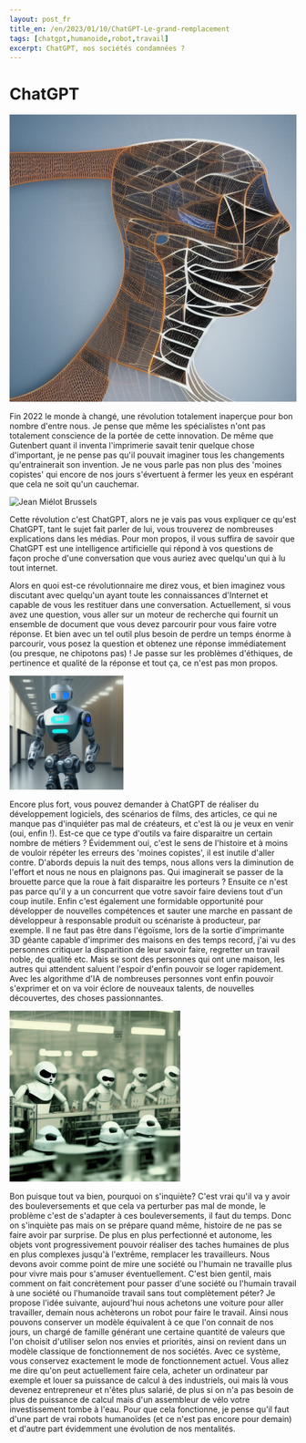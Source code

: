 ```yaml
---
layout: post_fr
title_en: /en/2023/01/10/ChatGPT-Le-grand-remplacement
tags: [chatgpt,humanoide,robot,travail] 
excerpt: ChatGPT, nos sociétés condamnées ?
---
```


# ChatGPT

![chatgpt](/assets/img/chatgpt.png)

Fin 2022 le monde à changé, une révolution totalement inaperçue pour bon nombre d'entre nous. Je pense que même les spécialistes n'ont pas totalement conscience de la portée de cette innovation. De même que Gutenbert quant il inventa l'imprimerie savait tenir quelque chose d'important, je ne pense pas qu'il pouvait imaginer tous les changements qu'entrainerait son invention. Je ne vous parle pas non plus des 'moines copistes' qui encore de nos jours s'évertuent à fermer les yeux en espérant que cela ne soit qu'un cauchemar.

<img src="/assets/img/Jean_Miélot_Brussels.jpg" alt="Jean Miélot Brussels" width="200" />

Cette révolution c'est ChatGPT, alors ne je vais pas vous expliquer ce qu'est ChatGPT, tant le sujet fait parler de lui, vous trouverez de nombreuses explications dans les médias. Pour mon propos, il vous suffira de savoir que ChatGPT est une intelligence artificielle qui répond à vos questions de façon proche d'une conversation que vous auriez avec quelqu'un qui à lu tout internet.


Alors en quoi est-ce révolutionnaire me direz vous, et bien imaginez vous discutant avec quelqu'un ayant toute les connaissances d'Internet et capable de vous les restituer dans une conversation. Actuellement, si vous avez une question, vous aller sur un moteur de recherche qui fournit un ensemble de document que vous devez parcourir pour vous faire votre réponse. Et bien avec un tel outil plus besoin de perdre un temps énorme à parcourir, vous posez la question et obtenez une réponse immédiatement (ou presque, ne chipotons pas) ! Je passe sur les problèmes d'éthiques, de pertinence et qualité de la réponse et tout ça, ce n'est pas mon propos.

<img src="/assets/img/humanoide au travail.png" alt="Humanoide au travail" width="200" />


Encore plus fort, vous pouvez demander à ChatGPT de réaliser du développement logiciels, des scénarios de films, des articles, ce qui ne manque pas d'inquiéter pas mal de créateurs, et c'est là ou je veux en venir (oui, enfin !). Est-ce que ce type d'outils va faire disparaitre un certain nombre de métiers ? Évidemment oui, c'est le sens de l'histoire et à moins de vouloir répéter les erreurs des 'moines copistes', il est inutile d'aller contre. D'abords depuis la nuit des temps, nous allons vers la diminution de l'effort et nous ne nous en plaignons pas. Qui imaginerait se passer de la brouette parce que la roue à fait disparaitre les porteurs ?  Ensuite ce n'est pas parce qu'il y a un concurrent que votre savoir faire deviens tout d'un coup inutile. Enfin c'est également une formidable opportunité pour développer de nouvelles compétences et sauter une marche en passant de développeur à responsable produit ou scénariste à producteur, par exemple. Il ne faut pas être dans l'égoïsme, lors de la sortie d'imprimante 3D géante capable d'imprimer des maisons en des temps record, j'ai vu des personnes critiquer la disparition de leur savoir faire, regretter un travail noble, de qualité etc. Mais se sont des personnes qui ont une maison, les autres qui attendent saluent l'espoir d'enfin pouvoir se loger rapidement. Avec les algorithme d'IA de nombreuses personnes vont enfin pouvoir s'exprimer et on va voir éclore de nouveaux talents, de nouvelles découvertes, des choses passionnantes.

<img src="/assets/img/factory of friendly humanoids at work.png" alt="Factory of friendly humanoids at work" width="300" />

Bon puisque tout va bien, pourquoi on s'inquiète? C'est vrai qu'il va y avoir des bouleversements et que cela va perturber pas mal de monde, le problème c'est de s'adapter à ces bouleversements, il faut du temps. Donc on s'inquiète pas mais on se prépare quand même, histoire de ne pas se faire avoir par surprise. De plus en plus perfectionné et autonome, les objets vont progressivement pouvoir réaliser des taches humaines de plus en plus complexes jusqu'à l'extrême, remplacer les travailleurs. Nous devons avoir comme point de mire une société ou l'humain ne travaille plus pour vivre mais pour s'amuser éventuellement. C'est bien gentil, mais comment on fait concrètement pour passer d'une société ou l'humain travail à une société ou l'humanoïde travail sans tout complètement péter? Je propose l'idée suivante, aujourd'hui nous achetons une voiture pour aller travailler, demain nous achèterons un robot pour faire le travail. Ainsi nous pouvons conserver un modèle équivalent à ce que l'on connait de nos jours, un chargé de famille générant une certaine quantité de valeurs que l'on choisit d'utiliser selon nos envies et priorités, ainsi on revient dans un modèle classique de fonctionnement de nos sociétés. Avec ce système, vous conservez exactement le mode de fonctionnement actuel. Vous allez me dire qu'on peut actuellement faire cela, acheter un ordinateur par exemple et louer sa puissance de calcul à des industriels, oui mais là vous devenez entrepreneur et n'êtes plus salarié, de plus si on n'a pas besoin de plus de puissance de calcul mais d'un assembleur de vélo votre investissement tombe à l'eau. Pour que cela fonctionne, je pense qu'il faut d'une part de vrai robots humanoïdes (et ce n'est pas encore pour demain) et d'autre part évidemment une évolution de nos mentalités.




